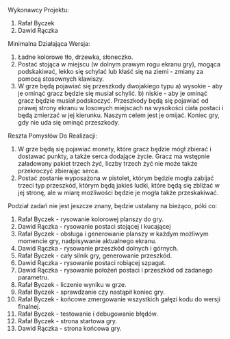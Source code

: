 Wykonawcy Projektu:
1. Rafał Byczek
2. Dawid Rączka

Minimalna Działająca Wersja:
1. Ładne kolorowe tło, drzewka, słoneczko.
2. Postać stojąca w miejscu (w dolnym prawym rogu ekranu gry), mogąca podskakiwać, lekko się schylać lub kłaść się na ziemi - zmiany za pomocą stosownych klawiszy.
3. W grze będą pojawiać się przeszkody dwojakiego typu
   a) wysokie - aby je ominąć gracz będzie się musiał schylić.
   b) niskie - aby je ominąć gracz będzie musiał podskoczyć.
Przeszkody będą się pojawiać od prawej strony ekranu w losowych miejscach na wysokości ciała postaci i będą zmierzać w jej kierunku. Naszym celem jest je omijać. Koniec gry, gdy  nie uda się ominąć przeszkody.

Reszta Pomysłów Do Realizacji:
1. W grze będą się pojawiać monety, które gracz będzie mógł zbierać i dostawać punkty, a także serca dodające życie. Gracz ma wstępnie załadowany pakiet trzech żyć, liczby trzech żyć nie może także przekroczyć zbierając serca.
2. Postać zostanie wyposażona w pistolet, którym będzie mogła zabijać trzeci typ przeszkód, którym będą jakieś ludki, które będą się zbliżać w jej stronę, ale w miarę możliwości będzie je mogła także przeskakiwać.

Podział zadań nie jest jeszcze znany, będzie ustalany na bieżąco, póki co:
1. Rafał Byczek - rysowanie kolorowej planszy do gry.
2. Dawid Rączka - rysowanie postaci stojącej i kucającej
4. Rafał Byczek - obsługa i generowanie planszy w każdym możliwym momencie gry, nadpisywanie aktualnego ekranu.
5. Dawid Rączka - rysowanie przeszkód dolnych i górnych.
6. Rafał Byczek - cały silnik gry, generowanie przeszkód.
7. Dawid Rączka - rysowanie postaci robiącej szpagat.
8. Dawid Rączka - rysowanie położeń postaci i przeszkód od zadanego parametru.
9. Rafał Byczek - liczenie wyniku w grze.
10. Rafał Byczek - sprawdzanie czy nastąpił koniec gry.
11. Rafał Byczek - końcowe zmergowanie wszystkich gałęzi kodu do wersji finalnej.
12. Rafał Byczek - testowanie i debugowanie błędów.
13. Rafał Byczek - strona startowa gry.
14. Dawid Rączka - strona końcowa gry.